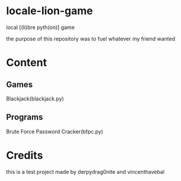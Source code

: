 # locale-lion-game
local [(li)bre pyth(on)] game

the purpose of this repository was to fuel whatever my friend wanted

# Content
## Games
Blackjack(blackjack.py)

## Programs
Brute Force Password Cracker(bfpc.py)

# Credits
this is a test project made by derpydrag0nite and vincenthavebal




